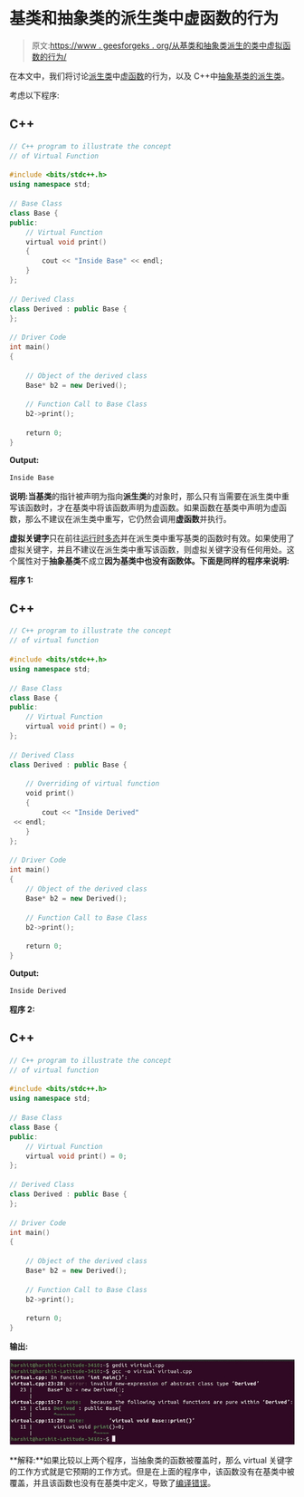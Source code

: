 # 基类和抽象类的派生类中虚函数的行为

> 原文:[https://www . geesforgeks . org/从基类和抽象类派生的类中虚拟函数的行为/](https://www.geeksforgeeks.org/behavior-of-virtual-function-in-the-derived-class-from-the-base-class-and-abstract-class/)

在本文中，我们将讨论[派生类](https://www.geeksforgeeks.org/difference-between-base-class-and-derived-class-in-c/)中[虚函数](https://www.geeksforgeeks.org/virtual-function-cpp/)的行为，以及 C++中[抽象基类的派生类](https://www.geeksforgeeks.org/pure-virtual-functions-and-abstract-classes/)。

考虑以下程序:

## C++

```cpp
// C++ program to illustrate the concept
// of Virtual Function

#include <bits/stdc++.h>
using namespace std;

// Base Class
class Base {
public:
    // Virtual Function
    virtual void print()
    {
        cout << "Inside Base" << endl;
    }
};

// Derived Class
class Derived : public Base {
};

// Driver Code
int main()
{

    // Object of the derived class
    Base* b2 = new Derived();

    // Function Call to Base Class
    b2->print();

    return 0;
}
```

**Output:**

```cpp
Inside Base

```

**说明:**当**基类**的指针被声明为指向**派生类**的对象时，那么只有当需要在派生类中重写该函数时，才在基类中将该函数声明为虚函数。如果函数在基类中声明为虚函数，那么不建议在派生类中重写，它仍然会调用**虚函数**并执行。

**虚拟关键字**只在前往[运行时多态](https://www.geeksforgeeks.org/difference-between-compile-time-and-run-time-polymorphism-in-java/)并在派生类中重写基类的函数时有效。如果使用了虚拟关键字，并且不建议在派生类中重写该函数，则虚拟关键字没有任何用处。这个属性对于**抽象基类**不成立**因为基类中也没有函数体。下面是同样的程序来说明:**

**程序 1:**

## C++

```cpp
// C++ program to illustrate the concept
// of virtual function

#include <bits/stdc++.h>
using namespace std;

// Base Class
class Base {
public:
    // Virtual Function
    virtual void print() = 0;
};

// Derived Class
class Derived : public Base {

    // Overriding of virtual function
    void print()
    {
        cout << "Inside Derived"
 << endl;
    }
};

// Driver Code
int main()
{
    // Object of the derived class
    Base* b2 = new Derived();

    // Function Call to Base Class
    b2->print();

    return 0;
}
```

**Output:**

```cpp
Inside Derived

```

**程序 2:**

## C++

```cpp
// C++ program to illustrate the concept
// of virtual function

#include <bits/stdc++.h>
using namespace std;

// Base Class
class Base {
public:
    // Virtual Function
    virtual void print() = 0;
};

// Derived Class
class Derived : public Base {
};

// Driver Code
int main()
{

    // Object of the derived class
    Base* b2 = new Derived();

    // Function Call to Base Class
    b2->print();

    return 0;
}
```

**输出:**

[![](img/bb385c8d85e24bedc3bc4f0f417f60d9.png)](https://media.geeksforgeeks.org/wp-content/uploads/20210406163029/VirtualFunctionCE.jpg)

**解释:**如果比较以上两个程序，当抽象类的函数被覆盖时，那么 virtual 关键字的工作方式就是它预期的工作方式。但是在上面的程序中，该函数没有在基类中被覆盖，并且该函数也没有在基类中定义，导致了[编译错误](https://www.geeksforgeeks.org/difference-between-compile-time-errors-and-runtime-errors/)。
